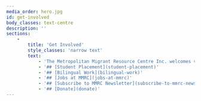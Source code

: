 ```yaml
---
media_order: hero.jpg
id: get-involved
body_classes: text-centre
description: ''
sections:
    -
        title: 'Get Involved'
        style_classes: 'narrow text'
        text:
            - 'The Metropolitan Migrant Resource Centre Inc. welcomes volunteers, bilingual workers and students. We have employment opportunities or you can take advantage of our membership program or make a teax deductable donation.'
            - '## [Student Placement](student-placement)'
            - '## [Bilingual Work](bilingual-work)'
            - '## [Jobs at MMRC](jobs-at-mmrc)'
            - '## [Subscribe to MMRC Newsletter](subscribe-to-mmrc-newsletter)'
            - '## [Donate](donate)'
---
```


